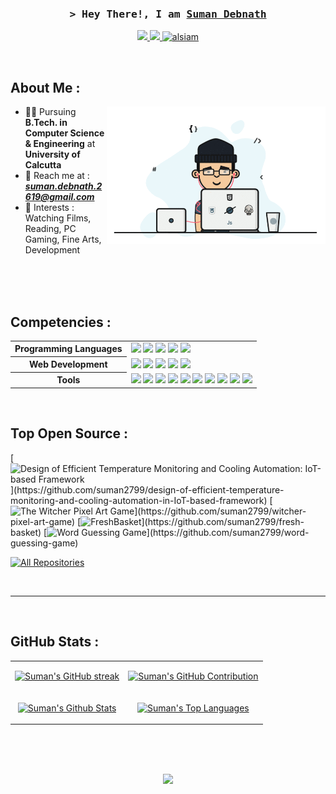
<!-- Intro  -->
<h3 align="center">
        <samp>&gt; Hey There!, I am
                <b><a target="_blank" href="#">Suman Debnath</a></b>
        </samp>
</h3>

<p align="center">
 <a href="https://www.linkedin.com/in/sumandebnath1999/" target="_blank">
  <img src="https://img.shields.io/badge/LinkedIn-0077B5?style=for-the-badge&labelColor=black&logo=linkedin&logoColor=white"/>
 </a>
 <a href="https://twitter.com/The_ViewFinder_" target="_blank">
  <img src="https://img.shields.io/badge/Twitter-1DA1F2?style=for-the-badge&labelColor=black&logo=twitter&logoColor=white" />
 </a>
 <a href="https://www.facebook.com/suman.debnath.2619"_blank">
  <img src="https://img.shields.io/badge/Facebook-20BEFF?&style=for-the-badge&labelColor=black&logo=facebook&logoColor=white" alt="alsiam"  />
  </a> 
</p>
<br />         

<!-- About Section -->
 ## About Me : 
 
<p>
<img align="right" width="350" src="assets/avatar.gif" alt="Coding gif" />
  
* :man_student: Pursuing <b>B.Tech. in Computer Science & Engineering</b> at <b>University of Calcutta </b>
* :envelope_with_arrow: Reach me at : <b><i>suman.debnath.2619@gmail.com</i></b> <br/>
* :movie_camera: Interests : Watching Films, Reading, PC Gaming, Fine Arts, Development 
</p>

<br/>
<br/>
<br/>

##  Competencies :
                                                                            
<table><tr><th>Programming Languages</th><td>

<a href="#" target="_blank">
<img src="https://img.shields.io/badge/c-%2300599C.svg?style=for-the-badge&labelColor=black&logo=c&logoColor=white"/></a>   
<a href="#" target="_blank">
<img src="https://img.shields.io/badge/java-%23ED8B00.svg?style=for-the-badge&labelColor=black&logo=openjdk&logoColor=white"/></a>   
<a href="#" target="_blank">
<img src="https://img.shields.io/badge/Javascript-F0DB4F?style=for-the-badge&labelColor=black&logo=javascript&logoColor=F0DB4F"/></a>   
<a href="#" target="_blank">
<img src="https://img.shields.io/badge/latex-%23008080.svg?style=for-the-badge&labelColor=black&logo=latex&logoColor=white"/></a>   
<a href="#" target="_blank">
<img src="https://img.shields.io/badge/Markdown-000000?style=for-the-badge&labelColor=black&logo=markdown&logoColor=white"/></a>   
                   
</td></tr><tr><th>Web Development</th><td>

<a href="#" target="_blank">
<img src="https://img.shields.io/badge/html5-%23E34F26.svg?style=for-the-badge&labelColor=black&logo=html5&logoColor=white"/></a>  
<a href="#" target="_blank">
<img src="https://img.shields.io/badge/css3-%231572B6.svg?style=for-the-badge&labelColor=black&logo=css3&logoColor=white"/></a>  
<a href="#" target="_blank">
<img src="https://img.shields.io/badge/php-%23777BB4.svg?style=for-the-badge&labelColor=black&logo=php&logoColor=white"/></a>  
<a href="#" target="_blank">
<img src="https://img.shields.io/badge/mysql-%2300f.svg?style=for-the-badge&labelColor=black&logo=mysql&logoColor=white"/></a>  
<a href="#" target="_blank">
<img src="https://img.shields.io/badge/Javascript-F0DB4F?style=for-the-badge&labelColor=black&logo=javascript&logoColor=F0DB4F"/></a>   
                                                                            
</td></tr><tr><th>Tools</th><td>      

<a href="#" target="_blank">
<img src="https://img.shields.io/badge/github-%23121011.svg?style=for-the-badge&labelColor=black&logo=github&logoColor=white"/></a>  
<a href="#" target="_blank">
<img src="https://img.shields.io/badge/Visual%20Studio%20Code-0078d7.svg?style=for-the-badge&labelColor=black&logo=visual-studio-code&logoColor=white"/></a>  
<a href="#" target="_blank">
<img src="https://img.shields.io/badge/Xampp-F37623?style=for-the-badge&labelColor=black&logo=xampp&logoColor=white"/></a>  
<a href="#" target="_blank">
<img src="https://img.shields.io/badge/Eclipse-FE7A16.svg?style=for-the-badge&labelColor=black&logo=Eclipse&logoColor=white"/></a>  
<a href="#" target="_blank">
<img src="https://img.shields.io/badge/NetBeansIDE-1B6AC6.svg?style=for-the-badge&labelColor=black&logo=apache-netbeans-ide&logoColor=white"/></a>  
<a href="#" target="_blank">
<img src="https://img.shields.io/badge/figma-%23F24E1E.svg?style=for-the-badge&labelColor=black&logo=figma&logoColor=white"/></a> 
<a href="#" target="_blank">
<img src="https://img.shields.io/badge/Canva-%2300C4CC.svg?style=for-the-badge&labelColor=black&logo=Canva&logoColor=white"/></a>  
<a href="#" target="_blank">
<img src="https://img.shields.io/badge/adobe%20photoshop-%2331A8FF.svg?style=for-the-badge&labelColor=black&logo=adobe%20photoshop&logoColor=white"/></a> 
<a href="#" target="_blank">
<img src="https://img.shields.io/badge/Adobe%20Premiere%20Pro-9999FF.svg?style=for-the-badge&labelColor=black&logo=Adobe%20Premiere%20Pro&logoColor=white"/></a>  
<a href="#" target="_blank">
<img src="https://img.shields.io/badge/Git-F05032?style=for-the-badge&labelColor=black&logo=git&logoColor=white"/></a>  
                                                                            
</td></tr></table>

<br/>
                                                                          
## Top Open Source :
[![Design of Efficient Temperature Monitoring and Cooling Automation: IoT-based Framework](https://github-readme-stats.vercel.app/api/pin/?username=suman2799&repo=design-of-efficient-temperature-monitoring-and-cooling-automation-in-IoT-based-framework&border_color=7F3FBF&bg_color=0D1117&title_color=C9D1D9&text_color=8B949E&icon_color=7F3FBF&kill_cache=1")](https://github.com/suman2799/design-of-efficient-temperature-monitoring-and-cooling-automation-in-IoT-based-framework)
[![The Witcher Pixel Art Game](https://github-readme-stats.vercel.app/api/pin/?username=suman2799&repo=witcher-pixel-art-game&border_color=7F3FBF&bg_color=0D1117&title_color=C9D1D9&text_color=8B949E&icon_color=7F3FBF&kill_cache=1")](https://github.com/suman2799/witcher-pixel-art-game)
[![FreshBasket](https://github-readme-stats.vercel.app/api/pin/?username=suman2799&repo=fresh-basket&border_color=7F3FBF&bg_color=0D1117&title_color=C9D1D9&text_color=8B949E&icon_color=7F3FBF&kill_cache=1")](https://github.com/suman2799/fresh-basket)
[![Word Guessing Game](https://github-readme-stats.vercel.app/api/pin/?username=suman2799&repo=word-guessing-game&border_color=7F3FBF&bg_color=0D1117&title_color=C9D1D9&text_color=8B949E&icon_color=7F3FBF&kill_cache=1")](https://github.com/suman2799/word-guessing-game)

<p align="left">
  <a href="https://github.com/suman2799?tab=repositories" target="_blank"><img alt="All Repositories" title="All Repositories" src="https://img.shields.io/badge/-All%20Repos-2962FF?style=for-the-badge&logo=koding&logoColor=white"/></a>
</p>



<br/>
<hr/>
<br/>

##  GitHub Stats :

<table>
   <tr>
       <td>
         <p align="center">
           <a href="https://github.com/suman2799">
             <img src="https://github-readme-streak-stats.herokuapp.com/?user=suman2799&theme=radical&border=7F3FBF&background=0D1117" alt="Suman's GitHub streak"/>
           </a>
         </p>
        </td> 
        <td>
             <p align="center">
                <a href="https://github.com/suman2799">
                <img src="https://github-profile-summary-cards.vercel.app/api/cards/profile-details?username=suman2799&theme=radical" alt="Suman's GitHub Contribution"/>
                </a>
             </p>                                                                                                                                     
        </td>                                                                                                                                          
   </tr>
   <tr>
        <td>
             <p align="center">
                <a href="https://github.com/suman2799">
                <img alt="Suman's Github Stats" src="https://denvercoder1-github-readme-stats.vercel.app/api?username=suman2799&show_icons=true&count_private=true&theme=react&border_color=7F3FBF&bg_color=0D1117&title_color=F85D7F&icon_color=F8D866" />
                </a>
             </p>  
        </td>
        <td>
             <p align="center">
                <a href="https://github.com/suman2799">
                <img alt="Suman's Top Languages" src="https://denvercoder1-github-readme-stats.vercel.app/api/top-langs/?username=suman2799&langs_count=8&layout=compact&theme=react&border_color=7F3FBF&bg_color=0D1117&title_color=F85D7F&icon_color=F8D866" />
                </a> 
             </p>  
        </td>                                                              
   </tr>
</table>

<br>
<br>
<br>

<!-- Profile Views -->              
<p align="center">
        <img src="https://komarev.com/ghpvc/?username=suman2799&style=for-the-badge&color=blue">
</p>   
